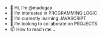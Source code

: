 - 👋 Hi, I’m @madogap
- 👀 I’m interested in PROGRAMMING LOGIC
- 🌱 I’m currently learning JAVASCRIPT 
- 💞️ I’m looking to collaborate on PROJECTS
- 📫 How to reach me ...

<!---
madogap/madogap is a ✨ special ✨ repository because its `README.md` (this file) appears on your GitHub profile.
You can click the Preview link to take a look at your changes.
--->
